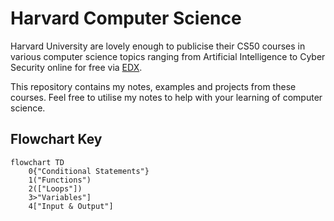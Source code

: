 # Harvard Computer Science

Harvard University are lovely enough to publicise their CS50 courses in various computer science topics ranging
from Artificial Intelligence to Cyber Security online for free via [EDX](https://www.edx.org/cs50). 

This repository contains my notes, examples and projects from these courses. Feel free to utilise my notes to
help with your learning of computer science.

## Flowchart Key

``` mermaid
flowchart TD
    0{"Conditional Statements"}
    1("Functions")
    2(["Loops"])
    3>"Variables"]
    4["Input & Output"]
```
